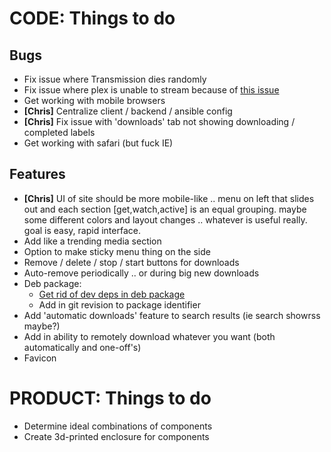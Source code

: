 CODE: Things to do
==================



Bugs
----

- Fix issue where Transmission dies randomly
- Fix issue where plex is unable to stream because of [this issue](http://www.htpcguides.com/fix-plex-server-is-not-powerful-enough-on-raspberry-pi-2/)
- Get working with mobile browsers
- **[Chris]** Centralize client / backend / ansible config
- **[Chris]** Fix issue with 'downloads' tab not showing downloading / completed labels
- Get working with safari (but fuck IE)


Features
--------

- **[Chris]** UI of site should be more mobile-like .. menu on left that slides out and each section [get,watch,active] is an equal grouping.  maybe some different colors and layout changes .. whatever is useful really.  goal is easy, rapid interface.
- Add like a trending media section
- Option to make sticky menu thing on the side
- Remove / delete / stop / start buttons for downloads
- Auto-remove periodically .. or during big new downloads
- Deb package:
  - [Get rid of dev deps in deb package](https://www.npmjs.com/package/grunt-package-modules)
   - Add in git revision to package identifier
- Add 'automatic downloads' feature to search results (ie search showrss maybe?)
- Add in ability to remotely download whatever you want (both automatically and one-off's)
- Favicon



PRODUCT: Things to do
=====================

- Determine ideal combinations of components
- Create 3d-printed enclosure for components
